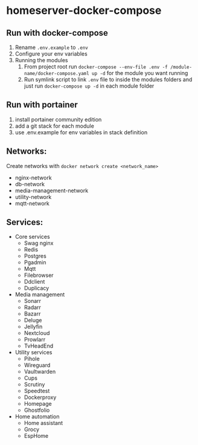 # homeserver-docker-compose

## Run with docker-compose
1. Rename `.env.example` to `.env`
2. Configure your env variables
3. Running the modules
   1. From project root run `docker-compose --env-file .env -f /module-name/docker-compose.yaml up -d` for the module you want running
   2. Run symlink script to link `.env` file to inside the modules folders and just run `docker-compose up -d` in each module folder


## Run with portainer
1. install portainer community edition
2. add a git stack for each module
3. use .env.example for env variables in stack definition

## Networks:
Create networks with `docker network create <network_name>`
- nginx-network
- db-network
- media-management-network
- utility-network
- mqtt-network

## Services:

- Core services
  - Swag nginx
  - Redis
  - Postgres
  - Pgadmin
  - Mqtt
  - Filebrowser
  - Ddclient
  - Duplicacy
- Media management
  - Sonarr
  - Radarr
  - Bazarr
  - Deluge
  - Jellyfin
  - Nextcloud
  - Prowlarr
  - TvHeadEnd
- Utility services
  - Pihole
  - Wireguard
  - Vaultwarden
  - Cups
  - Scrutiny
  - Speedtest
  - Dockerproxy
  - Homepage
  - Ghostfolio
- Home automation
  - Home assistant
  - Grocy
  - EspHome
